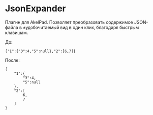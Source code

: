 # JsonExpander

Плагин для AkelPad. Позволяет преобразовать содержимое JSON-файла в ±удобочитаемый вид в один клик, благодаря быстрым клавишам.

До: 
```
{"1":{"3":4,"5":null},"2":[6,7]}
```

После:
```
{
    "1":{
        "3":4,
        "5":null
    },
    "2":[
        6,
        7
    ]
}
```


